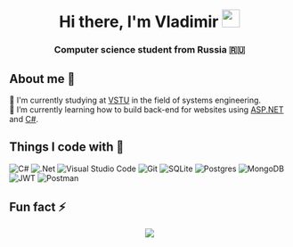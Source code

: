 <h1 align="center">Hi there, I'm Vladimir
<img src="https://github.com/blackcater/blackcater/raw/main/images/Hi.gif" height="32"/></h1>
<h3 align="center">Computer science student from Russia 🇷🇺</h3>  

## About me 💬  

🔬 I'm currently studying at [VSTU](https://www.vstu.ru/) in the field of systems engineering.   
🌱 I’m currently learning how to build back-end for websites using [ASP.NET](https://dotnet.microsoft.com/en-us/apps/aspnet) and [C#](https://dotnet.microsoft.com/en-us/languages/csharp).  

## Things I code with 🔭
![C#](https://img.shields.io/badge/c%23-%23239120.svg?style=for-the-badge&logo=c-sharp&logoColor=white) ![.Net](https://img.shields.io/badge/.NET-5C2D91?style=for-the-badge&logo=.net&logoColor=white) ![Visual Studio Code](https://img.shields.io/badge/Visual%20Studio%20Code-0078d7.svg?style=for-the-badge&logo=visual-studio-code&logoColor=white) ![Git](https://img.shields.io/badge/git-%23F05033.svg?style=for-the-badge&logo=git&logoColor=white) ![SQLite](https://img.shields.io/badge/sqlite-%2307405e.svg?style=for-the-badge&logo=sqlite&logoColor=white) ![Postgres](https://img.shields.io/badge/postgres-%23316192.svg?style=for-the-badge&logo=postgresql&logoColor=white) ![MongoDB](https://img.shields.io/badge/MongoDB-%234ea94b.svg?style=for-the-badge&logo=mongodb&logoColor=white) ![JWT](https://img.shields.io/badge/JWT-black?style=for-the-badge&logo=JSON%20web%20tokens) ![Postman](https://img.shields.io/badge/Postman-FF6C37?style=for-the-badge&logo=postman&logoColor=white)

##  Fun fact ⚡

<p align="center">
  <img src="https://github-readme-streak-stats.herokuapp.com/?user=The-Katsu" />
</p>



<!--
**The-Katsu/The-Katsu** is a ✨ _special_ ✨ repository because its `README.md` (this file) appears on your GitHub profile.

<p align="center">
  <img src="https://github-readme-stats.vercel.app/api/top-langs/?username=The-Katsu&layout=compact&theme=buefy" />
</p> 

Here are some ideas to get you started:

- 🔭 I’m currently working on ...
- 🌱 I’m currently learning ...
- 👯 I’m looking to collaborate on ...
- 🤔 I’m looking for help with ...
- 💬 Ask me about ...
- 📫 How to reach me: ...
- 😄 Pronouns: ...
- ⚡ Fun fact: ...


[![Top Langs](https://github-readme-stats.vercel.app/api/top-langs/?username=The-Katsu&layout=compact)](https://github.com/anuraghazra/github-readme-stats)
-->
